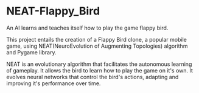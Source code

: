 # NEAT-Flappy_Bird
An AI learns and teaches itself how to play the game flappy bird.

This project entails the creation of a Flappy Bird clone, a popular mobile game, using NEAT(NeuroEvolution of Augmenting Topologies) algorithm and Pygame library.

NEAT is an evolutionary algorithm that facilitates the autonomous learning of gameplay. It allows the bird to learn how to play the game on it's own. It evolves neural networks that control the bird's actions, adapting and improving it's performance over time.
